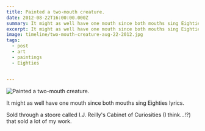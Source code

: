 ```yaml
---
title: Painted a two-mouth creature.
date: 2012-08-22T16:00:00.000Z
summary: It might as well have one mouth since both mouths sing Eighties lyrics.
excerpt: It might as well have one mouth since both mouths sing Eighties lyrics.
image: timeline/two-mouth-creature-aug-22-2012.jpg
tags:
  - post 
  - art
  - paintings
  - Eighties


---
```


![Painted a two-mouth creature.](/static/img/paintings/two-mouth-creature-aug-22-2012.jpg "Painted a two-mouth creature.")

It might as well have one mouth since both mouths sing Eighties lyrics.

Sold through a stoore called I.J. Reilly's Cabinet of Curiosities (I think...!?) that sold a lot of my work.